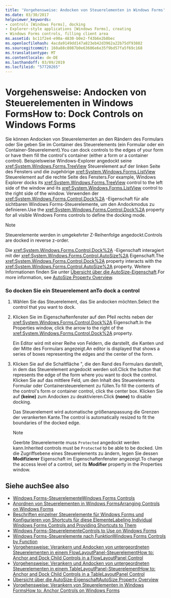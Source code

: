 ```yaml
---
title: 'Vorgehensweise: Andocken von Steuerelementen in Windows Forms'
ms.date: 03/30/2017
helpviewer_keywords:
- controls [Windows Forms], docking
- Explorer-style applications [Windows Forms], creating
- Windows Forms controls, filling client area
ms.assetid: bc11f2e4-e90a-4830-b0e2-f43b6e2b8bec
ms.openlocfilehash: 4acda9149dd147a823eb42d3962a22b75df93802
ms.sourcegitcommit: 160a88c8087b0e63606e6e35f9bd57fa5f69c168
ms.translationtype: MT
ms.contentlocale: de-DE
ms.lasthandoff: 03/09/2019
ms.locfileid: "57720265"
---
```

# <a name="how-to-dock-controls-on-windows-forms"></a><span data-ttu-id="ab25f-102">Vorgehensweise: Andocken von Steuerelementen in Windows Forms</span><span class="sxs-lookup"><span data-stu-id="ab25f-102">How to: Dock Controls on Windows Forms</span></span>
<span data-ttu-id="ab25f-103">Sie können Andocken von Steuerelementen an den Rändern des Formulars oder Sie geben Sie im Container des Steuerelements (ein Formular oder ein Container-Steuerelement).</span><span class="sxs-lookup"><span data-stu-id="ab25f-103">You can dock controls to the edges of your form or have them fill the control's container (either a form or a container control).</span></span> <span data-ttu-id="ab25f-104">Beispielsweise Windows-Explorer angedockt seine <xref:System.Windows.Forms.TreeView> Steuerelement auf der linken Seite des Fensters und die zugehörige <xref:System.Windows.Forms.ListView> Steuerelement auf die rechte Seite des Fensters.</span><span class="sxs-lookup"><span data-stu-id="ab25f-104">For example, Windows Explorer docks its <xref:System.Windows.Forms.TreeView> control to the left side of the window and its <xref:System.Windows.Forms.ListView> control to the right side of the window.</span></span> <span data-ttu-id="ab25f-105">Verwenden der <xref:System.Windows.Forms.Control.Dock%2A> -Eigenschaft für alle sichtbaren Windows Forms-Steuerelemente, um den Andockmodus zu definieren.</span><span class="sxs-lookup"><span data-stu-id="ab25f-105">Use the <xref:System.Windows.Forms.Control.Dock%2A> property for all visible Windows Forms controls to define the docking mode.</span></span>  
  
> [!NOTE]
>  <span data-ttu-id="ab25f-106">Steuerelemente werden in umgekehrter Z-Reihenfolge angedockt.</span><span class="sxs-lookup"><span data-stu-id="ab25f-106">Controls are docked in reverse z-order.</span></span>  
  
 <span data-ttu-id="ab25f-107">Die <xref:System.Windows.Forms.Control.Dock%2A> -Eigenschaft interagiert mit der <xref:System.Windows.Forms.Control.AutoSize%2A> Eigenschaft.</span><span class="sxs-lookup"><span data-stu-id="ab25f-107">The <xref:System.Windows.Forms.Control.Dock%2A> property interacts with the <xref:System.Windows.Forms.Control.AutoSize%2A> property.</span></span> <span data-ttu-id="ab25f-108">Weitere Informationen finden Sie unter [Übersicht über die AutoSize-Eigenschaft](autosize-property-overview.md).</span><span class="sxs-lookup"><span data-stu-id="ab25f-108">For more information, see [AutoSize Property Overview](autosize-property-overview.md).</span></span>  
  
### <a name="to-dock-a-control"></a><span data-ttu-id="ab25f-109">So docken Sie ein Steuerelement an</span><span class="sxs-lookup"><span data-stu-id="ab25f-109">To dock a control</span></span>  
  
1.  <span data-ttu-id="ab25f-110">Wählen Sie das Steuerelement, das Sie andocken möchten.</span><span class="sxs-lookup"><span data-stu-id="ab25f-110">Select the control that you want to dock.</span></span>  
  
2.  <span data-ttu-id="ab25f-111">Klicken Sie im Eigenschaftenfenster auf den Pfeil rechts neben der <xref:System.Windows.Forms.Control.Dock%2A> Eigenschaft.</span><span class="sxs-lookup"><span data-stu-id="ab25f-111">In the Properties window, click the arrow to the right of the <xref:System.Windows.Forms.Control.Dock%2A> property.</span></span>  
  
     <span data-ttu-id="ab25f-112">Ein Editor wird mit einer Reihe von Feldern, die darstellt, die Kanten und der Mitte des Formulars angezeigt.</span><span class="sxs-lookup"><span data-stu-id="ab25f-112">An editor is displayed that shows a series of boxes representing the edges and the center of the form.</span></span>  
  
3.  <span data-ttu-id="ab25f-113">Klicken Sie auf die Schaltfläche ", die den Rand des Formulars darstellt, in dem das Steuerelement angedockt werden soll.</span><span class="sxs-lookup"><span data-stu-id="ab25f-113">Click the button that represents the edge of the form where you want to dock the control.</span></span> <span data-ttu-id="ab25f-114">Klicken Sie auf das mittlere Feld, um den Inhalt des Steuerelements Formular oder Containersteuerelement zu füllen.</span><span class="sxs-lookup"><span data-stu-id="ab25f-114">To fill the contents of the control's form or container control, click the center box.</span></span> <span data-ttu-id="ab25f-115">Klicken Sie auf **(keine)** zum Andocken zu deaktivieren.</span><span class="sxs-lookup"><span data-stu-id="ab25f-115">Click **(none)** to disable docking.</span></span>  
  
     <span data-ttu-id="ab25f-116">Das Steuerelement wird automatische größenanpassung die Grenzen der verankerten Kante.</span><span class="sxs-lookup"><span data-stu-id="ab25f-116">The control is automatically resized to fit the boundaries of the docked edge.</span></span>  
  
    > [!NOTE]
    >  <span data-ttu-id="ab25f-117">Geerbte Steuerelemente muss `Protected` angedockt werden kann.</span><span class="sxs-lookup"><span data-stu-id="ab25f-117">Inherited controls must be `Protected` to be able to be docked.</span></span> <span data-ttu-id="ab25f-118">Um die Zugriffsebene eines Steuerelements zu ändern, legen Sie dessen **Modifizierer** Eigenschaft im Eigenschaftenfenster angezeigt.</span><span class="sxs-lookup"><span data-stu-id="ab25f-118">To change the access level of a control, set its **Modifier** property in the Properties window.</span></span>  
  
## <a name="see-also"></a><span data-ttu-id="ab25f-119">Siehe auch</span><span class="sxs-lookup"><span data-stu-id="ab25f-119">See also</span></span>
- [<span data-ttu-id="ab25f-120">Windows Forms-Steuerelemente</span><span class="sxs-lookup"><span data-stu-id="ab25f-120">Windows Forms Controls</span></span>](index.md)
- [<span data-ttu-id="ab25f-121">Anordnen von Steuerelementen in Windows Forms</span><span class="sxs-lookup"><span data-stu-id="ab25f-121">Arranging Controls on Windows Forms</span></span>](arranging-controls-on-windows-forms.md)
- [<span data-ttu-id="ab25f-122">Beschriften einzelner Steuerelemente für Windows Forms und Konfigurieren von Shortcuts für diese Elemente</span><span class="sxs-lookup"><span data-stu-id="ab25f-122">Labeling Individual Windows Forms Controls and Providing Shortcuts to Them</span></span>](labeling-individual-windows-forms-controls-and-providing-shortcuts-to-them.md)
- [<span data-ttu-id="ab25f-123">Windows Forms-Steuerelemente</span><span class="sxs-lookup"><span data-stu-id="ab25f-123">Controls to Use on Windows Forms</span></span>](controls-to-use-on-windows-forms.md)
- [<span data-ttu-id="ab25f-124">Windows Forms-Steuerelemente nach Funktion</span><span class="sxs-lookup"><span data-stu-id="ab25f-124">Windows Forms Controls by Function</span></span>](windows-forms-controls-by-function.md)
- [<span data-ttu-id="ab25f-125">Vorgehensweise: Verankern und Andocken von untergeordneten Steuerelementen in einem FlowLayoutPanel-Steuerelement</span><span class="sxs-lookup"><span data-stu-id="ab25f-125">How to: Anchor and Dock Child Controls in a FlowLayoutPanel Control</span></span>](how-to-anchor-and-dock-child-controls-in-a-flowlayoutpanel-control.md)
- [<span data-ttu-id="ab25f-126">Vorgehensweise: Verankern und Andocken von untergeordneten Steuerelementen in einem TableLayoutPanel-Steuerelement</span><span class="sxs-lookup"><span data-stu-id="ab25f-126">How to: Anchor and Dock Child Controls in a TableLayoutPanel Control</span></span>](how-to-anchor-and-dock-child-controls-in-a-tablelayoutpanel-control.md)
- [<span data-ttu-id="ab25f-127">Übersicht über die AutoSize-Eigenschaft</span><span class="sxs-lookup"><span data-stu-id="ab25f-127">AutoSize Property Overview</span></span>](autosize-property-overview.md)
- [<span data-ttu-id="ab25f-128">Vorgehensweise: Verankern von Steuerelementen in Windows Forms</span><span class="sxs-lookup"><span data-stu-id="ab25f-128">How to: Anchor Controls on Windows Forms</span></span>](how-to-anchor-controls-on-windows-forms.md)

